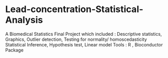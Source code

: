 # Lead-concentration-Statistical-Analysis
A Biomedical Statistics Final Project which included :
Descriptive statistics, Graphics, Outlier detection, Testing for normality/ homoscedasticity Statistical Inference, Hypothesis test, Linear model 
Tools : R , Bioconductor Package

